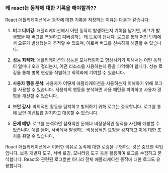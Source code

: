 ### 왜 react는 동작에 대한 기록을 해야할까??

React 애플리케이션에서 동작에 대한 기록을 저장하는 이유는 다음과 같습니다:

1. **버그 디버깅**: 애플리케이션에서 어떤 동작이 발생하는지 기록을 남기면, 버그가 발생했을 때 버그를 복원하고 디버깅하는 데 도움이 됩니다. 로그를 통해 어떤 단계에서 오류가 발생했는지 추적할 수 있으며, 이로써 버그를 신속하게 해결할 수 있습니다.

2. **성능 최적화**: 애플리케이션의 성능을 모니터링하고 향상시키기 위해서는 어떤 동작이 얼마나 오래 걸리는지, 어떤 리소스를 사용하는지 등을 파악해야 합니다. 성능 로깅을 통해 병목 현상을 식별하고 최적화에 기여할 수 있습니다.

3. **사용자 행동 분석**: 사용자가 어떻게 애플리케이션을 사용하는지 이해하기 위해 로그를 사용할 수 있습니다. 사용자의 행동을 분석하면 사용 패턴을 파악하고 사용자 경험을 개선할 수 있습니다.

4. **보안 감시**: 악의적인 활동을 탐지하고 방어하기 위해 로그는 중요합니다. 로그를 통해 보안 이벤트를 감지하고 대응할 수 있습니다.

5. **문제 예방**: 로그를 분석하면 잠재적인 문제나 비정상적인 동작을 사전에 예방할 수 있습니다. 예를 들어, 서버에서 발생하는 비정상적인 요청을 감지하고 이에 대한 조치를 취할 수 있습니다.

React 애플리케이션에서 이러한 이유로 동작에 대한 로깅을 구현하는 것은 중요한 작업입니다. 보통 개발자 도구, 서버 로깅, 모니터링 도구 등을 활용하여 로그를 수집하고 분석합니다. React와 관련된 로그뿐만 아니라 전체 애플리케이션 동작에 대한 로그도 유용합니다.
